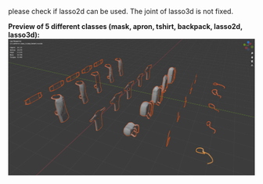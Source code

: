please check if lasso2d can be used. The joint of lasso3d is not fixed.

**Preview of 5 different classes (mask, apron, tshirt, backpack, lasso2d, lasso3d):**
![](5class_preview.png?raw=true)

